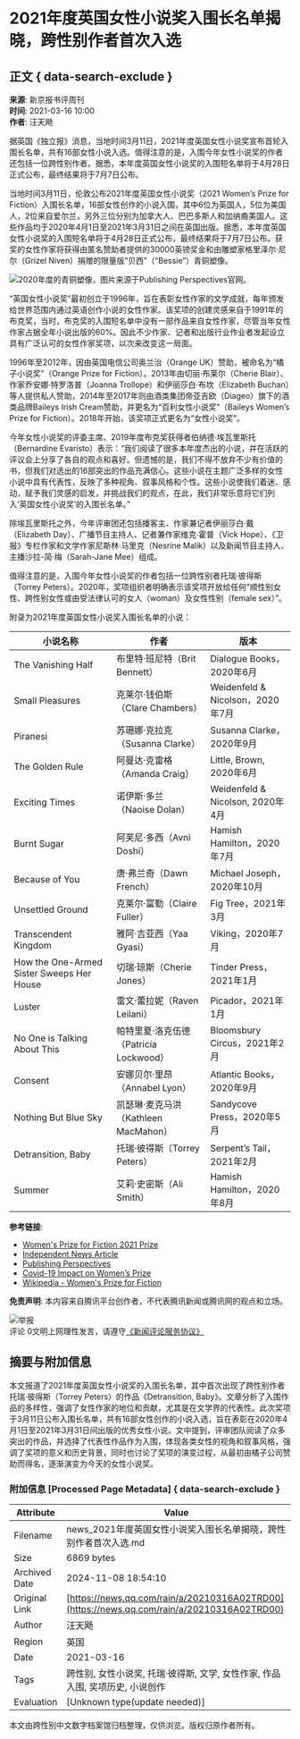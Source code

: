 # 2021年度英国女性小说奖入围长名单揭晓，跨性别作者首次入选

## 正文 { data-search-exclude }


**来源**: 新京报书评周刊  
**时间**: 2021-03-16 10:00  
**作者**: 汪天飏  

据英国《独立报》消息，当地时间3月11日，2021年度英国女性小说奖宣布首轮入围长名单，共有16部女性小说入选。值得注意的是，入围今年女性小说奖的作者还包括一位跨性别作者。据悉，本年度英国女性小说奖的入围短名单将于4月28日正式公布，最终结果将于7月7日公布。

当地时间3月11日，伦敦公布2021年度英国女性小说奖（2021 Women’s Prize for Fiction）入围长名单，16部女性创作的小说入围，其中6位为英国人，5位为美国人，2位来自爱尔兰，另外三位分别为加拿大人、巴巴多斯人和加纳裔美国人。这些作品均于2020年4月1日至2021年3月31日之间在英国出版。据悉，本年度英国女性小说奖的入围短名单将于4月28日正式公布，最终结果将于7月7日公布。获奖的女性作家将获得由匿名赞助者提供的30000英镑奖金和由雕塑家格里泽尔·尼尔（Grizel Niven）捐赠的限量版“贝西”（“Bessie”）青铜塑像。

![2020年度的青铜塑像，图片来源于Publishing Perspectives官网。](https://inews.gtimg.com/newsapp_bt/0/1012205723968_6694/0)

“英国女性小说奖”最初创立于1996年，旨在表彰女性作家的文学成就，每年颁发给世界范围内通过英语创作小说的女性作家。该奖项的创建灵感来自于1991年的布克奖，当时，布克奖的入围短名单中没有一部作品来自女性作家，尽管当年女性作家占据全年小说出版的60%。因此不少作家、记者和出版行业作业者发起设立具有广泛认可的女性作家奖项，以次来改变这一局面。

1996年至2012年，因由英国电信公司奥兰治（Orange UK）赞助，被命名为“橘子小说奖”（Orange Prize for Fiction）。2013年由切丽·布莱尔（Cherie Blair）、作家乔安娜·特罗洛普（Joanna Trollope）和伊丽莎白·布坎（Elizabeth Buchan）等人提供私人赞助，2014年至2017年则由酒类集团帝亚吉欧（Diageo）旗下的酒类品牌Baileys Irish Cream赞助，并更名为“百利女性小说奖”（Baileys Women’s Prize for Fiction）。2018年开始，该奖项正式更名为“女性小说奖”。

今年女性小说奖的评委主席、2019年度布克奖获得者伯纳德·埃瓦里斯托（Bernardine Evaristo）表示：“我们阅读了很多本年度杰出的小说，并在活跃的评议会上分享了各自的观点和喜好。但遗憾的是，我们不得不放弃不少有价值的书，但我们对选出的16部突出的作品充满信心。这些小说在主题广泛多样的女性小说中具有代表性，反映了多种视角、叙事风格和个性。这些小说使我们着迷、感动，赋予我们灵感的启发，并挑战我们的观点，在此，我们非常乐意将它们列入‘英国女性小说奖’的入围长名单。”

除埃瓦里斯托之外，今年评审团还包括播客主、作家兼记者伊丽莎白·戴（Elizabeth Day）、广播节目主持人、记者兼作家维克·霍普（Vick Hope）、《卫报》专栏作家和文学作家尼斯林·马里克（Nesrine Malik）以及新闻节目主持人、主播沙拉-简·梅（Sarah-Jane Mee）组成。

值得注意的是，入围今年女性小说奖的作者包括一位跨性别者托瑞·彼得斯（Torrey Peters）。2020年，奖项组织者明确表示该奖项开放给任何“顺性别女性、跨性别女性或由受法律认可的女人（woman）及女性性别（female sex）”。

附录为2021年度英国女性小说奖入围长名单的小说：

| 小说名称                             | 作者                       | 版本                              |
|-----------------------------------|--------------------------|----------------------------------|
| The Vanishing Half                | 布里特·班尼特（Brit Bennett） | Dialogue Books，2020年6月         |
| Small Pleasures                   | 克莱尔·钱伯斯（Clare Chambers）| Weidenfeld & Nicolson，2020年7月 |
| Piranesi                          | 苏珊娜·克拉克（Susanna Clarke）  | Susanna Clarke，2020年9月         |
| The Golden Rule                   | 阿曼达·克雷格（Amanda Craig）  | Little, Brown, 2020年6月         |
| Exciting Times                    | 诺伊斯·多兰（Naoise Dolan）     | Weidenfeld & Nicolson, 2020年4月 |
| Burnt Sugar                       | 阿芙尼·多西（Avni Doshi）     | Hamish Hamilton，2020年7月        |
| Because of You                    | 唐·弗兰奇（Dawn French）        | Michael Joseph，2020年10月       |
| Unsettled Ground                  | 克莱尔·富勒（Claire Fuller）   | Fig Tree，2021年3月              |
| Transcendent Kingdom              | 雅阿·吉亚西（Yaa Gyasi）      | Viking，2020年7月                 |
| How the One-Armed Sister Sweeps Her House | 切瑞·琼斯（Cherie Jones） | Tinder Press，2021年1月           |
| Luster                            | 雷文·蕾拉妮（Raven Leilani）  | Picador，2021年1月                |
| No One is Talking About This      | 帕特里夏·洛克伍德（Patricia Lockwood）| Bloomsbury Circus，2021年2月   |
| Consent                           | 安娜贝尔·里昂（Annabel Lyon）  | Atlantic Books，2020年9月         |
| Nothing But Blue Sky              | 凯瑟琳·麦克马洪（Kathleen MacMahon）| Sandycove Press，2020年5月      |
| Detransition, Baby                | 托瑞·彼得斯（Torrey Peters）     | Serpent’s Tail，2021年2月         |
| Summer                            | 艾莉·史密斯（Ali Smith）       | Hamish Hamilton，2020年8月        |

**参考链接**:  
- [Women's Prize for Fiction 2021 Prize](https://womensprizeforfiction.co.uk/2021-prize)  
- [Independent News Article](https://www.independent.co.uk/arts-entertainment/books/womens-prize-for-fiction-longlist-2021-b1815397.html)  
- [Publishing Perspectives](https://publishingperspectives.com/2021/03/the-uk-womens-prize-for-fiction-names-a-16-title-longlist/)  
- [Covid-19 Impact on Women’s Prize](https://publishingperspectives.com/2020/04/womens-prize-for-fiction-shortlist-all-so-proud-of-these-books-covid19/)  
- [Wikipedia - Women's Prize for Fiction](https://en.wikipedia.org/wiki/Women%27s_Prize_for_Fiction)

**免责声明**: 本内容来自腾讯平台创作者，不代表腾讯新闻或腾讯网的观点和立场。

![举报](http://inews.gtimg.com/newsapp_ls/0/12597139796/0)  
评论 0文明上网理性发言，请遵守[《新闻评论服务协议》](https://new.qq.com/static/coralinfo.htm)

## 摘要与附加信息

<!-- tcd_abstract -->
本文报道了2021年度英国女性小说奖的入围长名单，其中首次出现了跨性别作者托瑞·彼得斯（Torrey Peters）的作品《Detransition, Baby》。文章分析了入围作品的多样性，强调了女性作家的地位和贡献，尤其是在文学界的代表性。此次奖项于3月11日公布入围长名单，共有16部女性创作的小说入选，旨在表彰在2020年4月1日至2021年3月31日间出版的优秀女性小说。文中提到，评审团队阅读了众多突出的作品，并选择了代表性作品作为入围，体现各类女性的视角和叙事风格，强调了奖项的意义和历史背景，同时也讨论了奖项的演变过程，从最初由橘子公司赞助而得名，逐渐演变为今天的女性小说奖。
<!-- tcd_abstract_end -->

### 附加信息 [Processed Page Metadata] { data-search-exclude }

| Attribute       | Value                                  |
|-----------------|----------------------------------------|
| Filename        | news_2021年度英国女性小说奖入围长名单揭晓，跨性别作者首次入选.md                             |
| Size            | 6869 bytes                           |
| Archived Date   | 2024-11-08 18:54:10                             |
| Original Link   | [https://news.qq.com/rain/a/20210316A02TRD00](https://news.qq.com/rain/a/20210316A02TRD00)                       |
| Author          | 汪天飏                               |
| Region          | 英国                               |
| Date            | 2021-03-16                                 |
| Tags            | 跨性别, 女性小说奖, 托瑞·彼得斯, 文学, 女性作家, 作品入围, 奖项历史, 小说创作                                 |
| Evaluation            | [Unknown type(update needed)]                                 |
<!-- tcd_table_end -->

本文由跨性别中文数字档案馆归档整理，仅供浏览。版权归原作者所有。
